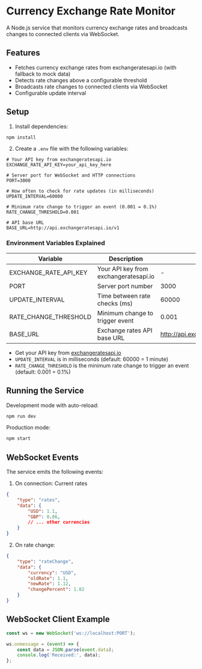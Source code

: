 # Currency Exchange Rate Monitor

A Node.js service that monitors currency exchange rates and broadcasts changes to connected clients via WebSocket.

## Features

- Fetches currency exchange rates from exchangeratesapi.io (with fallback to mock data)
- Detects rate changes above a configurable threshold
- Broadcasts rate changes to connected clients via WebSocket
- Configurable update interval

## Setup

1. Install dependencies:
```bash
npm install
```

2. Create a `.env` file with the following variables:
```env
# Your API key from exchangeratesapi.io
EXCHANGE_RATE_API_KEY=your_api_key_here

# Server port for WebSocket and HTTP connections
PORT=3000

# How often to check for rate updates (in milliseconds)
UPDATE_INTERVAL=60000

# Minimum rate change to trigger an event (0.001 = 0.1%)
RATE_CHANGE_THRESHOLD=0.001

# API base URL
BASE_URL=http://api.exchangeratesapi.io/v1
```

### Environment Variables Explained

| Variable | Description | Default | Required |
|----------|-------------|---------|----------|
| EXCHANGE_RATE_API_KEY | Your API key from exchangeratesapi.io | - | Yes |
| PORT | Server port number | 3000 | No |
| UPDATE_INTERVAL | Time between rate checks (ms) | 60000 | No |
| RATE_CHANGE_THRESHOLD | Minimum change to trigger event | 0.001 | No |
| BASE_URL | Exchange rates API base URL | http://api.exchangeratesapi.io/v1 | No |

- Get your API key from [exchangeratesapi.io](https://exchangeratesapi.io/)
- `UPDATE_INTERVAL` is in milliseconds (default: 60000 = 1 minute)
- `RATE_CHANGE_THRESHOLD` is the minimum rate change to trigger an event (default: 0.001 = 0.1%)

## Running the Service

Development mode with auto-reload:
```bash
npm run dev
```

Production mode:
```bash
npm start
```

## WebSocket Events

The service emits the following events:

1. On connection: Current rates
```json
{
    "type": "rates",
    "data": {
        "USD": 1.1,
        "GBP": 0.86,
        // ... other currencies
    }
}
```

2. On rate change:
```json
{
    "type": "rateChange",
    "data": {
        "currency": "USD",
        "oldRate": 1.1,
        "newRate": 1.12,
        "changePercent": 1.82
    }
}
```

## WebSocket Client Example

```javascript
const ws = new WebSocket('ws://localhost:PORT');

ws.onmessage = (event) => {
    const data = JSON.parse(event.data);
    console.log('Received:', data);
};
``` 